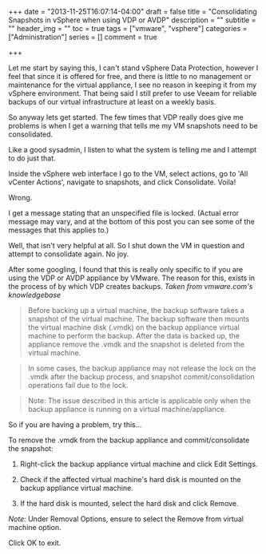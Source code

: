 +++
date = "2013-11-25T16:07:14-04:00"
draft = false
title = "Consolidating Snapshots in vSphere when using VDP or AVDP"
description = ""
subtitle = ""
header_img = ""
toc = true
tags = ["vmware", "vsphere"]
categories = ["Administration"]
series = []
comment = true

+++

Let me start by saying this, I can't stand vSphere Data Protection, however I feel that since it is offered for free, and there is little to no management or maintenance for the virtual appliance, I see no reason in keeping it from my vSphere environment. That being said I still prefer to use Veeam for reliable backups of our virtual infrastructure at least on a weekly basis.

So anyway lets get started. The few times that VDP really does give me problems is when I get a warning that tells me my VM snapshots need to be consolidated.

<!-- more -->

Like a good sysadmin, I listen to what the system is telling me and I attempt to do just that.

Inside the vSphere web interface I go to the VM, select actions, go to 'All vCenter Actions', navigate to snapshots, and click Consolidate. Voila!

Wrong.

I get a message stating that an unspecified file is locked. (Actual error message may vary, and at the bottom of this post you can see some of the messages that this applies to.)

Well, that isn't very helpful at all. So I shut down the VM in question and attempt to consolidate again. No joy.

After some googling, I found that this is really only specific to if you are using the VDP or AVDP appliance by VMware. The reason for this, exists in the process of by which VDP creates backups.
_Taken from vmware.com's knowledgebase_

>Before backing up a virtual machine, the backup software takes a snapshot of the virtual machine. The backup software then mounts the virtual machine disk (.vmdk) on the backup appliance virtual machine to perform the backup. After the data is backed up, the appliance remove the .vmdk and the snapshot is deleted from the virtual machine.

>In some cases, the backup appliance may not release the lock on the .vmdk after the backup process, and snapshot commit/consolidation operations fail due to the lock.

>Note: The issue described in this article is applicable only when the backup appliance is running on a virtual machine/appliance.

So if you are having a problem, try this...


To remove the .vmdk from the backup appliance and commit/consolidate the snapshot:

1. Right-click the backup appliance virtual machine and click Edit Settings.

2. Check if the affected virtual machine's hard disk is mounted on the backup appliance virtual machine.

3. If the hard disk is mounted, select the hard disk and click Remove.

_Note:_ Under Removal Options, ensure to select the Remove from virtual machine option.

Click OK to exit.

